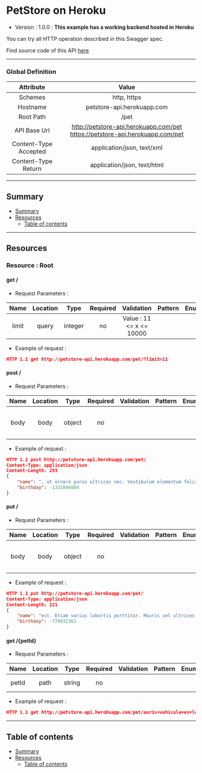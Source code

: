 # PetStore on Heroku
* Version : 1.0.0
: **This example has a working backend hosted in Heroku**

You can try all HTTP operation described in this Swagger spec.

Find source code of this API [here](https://github.com/mohsen1/petstore-api)



---

### Global Definition
| Attribute | Value |
| :-------: | :---: |
| Schemes | http, https |
| Hostname | petstore-api.herokuapp.com |
| Root Path | /pet |
| API Base Url | http://petstore-api.herokuapp.com/pet https://petstore-api.herokuapp.com/pet |
| Content-Type Accepted | application/json, text/xml |
| Content-Type Return | application/json, text/html |

---

## Summary 
* [Summary](#summary)
* [Resources](#resources)
    * [Table of contents](#table-of-contents)


---

## Resources 
### Resource : Root
#### get /

* Request Parameters :

| Name | Location | Type | Required | Validation | Pattern | Enum | Definition | Default | Example | Description |
| :--: | :------: | :--: | :------: | :--------: | :-----: | :--: | :--------: | :-----: | :-----: | :---------: |
| limit | query | integer |  no | Value : 11 <= x <= 10000 |  |  |  | 11 |  | number of pets to return |

* Example of request :
```json
HTTP 1.1 get http://petstore-api.herokuapp.com/pet/?limit=11 
```



#### post /

* Request Parameters :

| Name | Location | Type | Required | Validation | Pattern | Enum | Definition | Default | Example | Description |
| :--: | :------: | :--: | :------: | :--------: | :-----: | :--: | :--------: | :-----: | :-----: | :---------: |
| body | body | object |  no |  |  |  | [#/paths///post/parameters/0](#testtoto) |  |  | The pet JSON you want to post |

* Example of request :
```json
HTTP 1.1 post http://petstore-api.herokuapp.com/pet/ 
Content-Type: application/json
Content-Length: 293
{
    "name": ", ut ornare purus ultrices nec. Vestibulum elementum felis sit amet ipsum euismod ullamcorper. Phasellus sit amet vestibulum quam. Morbi tincidunt pretium sodales. Etiam dignissim risus non felis scelerisque aliquet. Phasellus faucibus urna arcu,",
    "birthday": -1331046889
}
```



#### put /

* Request Parameters :

| Name | Location | Type | Required | Validation | Pattern | Enum | Definition | Default | Example | Description |
| :--: | :------: | :--: | :------: | :--------: | :-----: | :--: | :--------: | :-----: | :-----: | :---------: |
| body | body | object |  no |  |  |  | [#/paths///put/parameters/0](#testtoto) |  |  | The pet JSON you want to post |

* Example of request :
```json
HTTP 1.1 put http://petstore-api.herokuapp.com/pet/ 
Content-Type: application/json
Content-Length: 221
{
    "name": "est. Etiam varius lobortis porttitor. Mauris vel ultrices erat, at hendrerit enim. Sed leo ex, pulvinar vel metus et, molestie pretium tortor. Praesent interdum fringilla orci",
    "birthday": -779932363
}
```




#### get /{petId}

* Request Parameters :

| Name | Location | Type | Required | Validation | Pattern | Enum | Definition | Default | Example | Description |
| :--: | :------: | :--: | :------: | :--------: | :-----: | :--: | :--------: | :-----: | :-----: | :---------: |
| petId | path | string |  no |  |  |  |  |  |  | ID of the pet |

* Example of request :
```json
HTTP 1.1 get http://petstore-api.herokuapp.com/pet/auris+vehicula+ex+lorem%2C+ut+ornare+purus+ultrices+nec.+Vestibulum+elementum+felis+sit+amet 
```






---

## Table of contents
* [Summary](#summary)
* [Resources](#resources)
    * [Table of contents](#table-of-contents)

